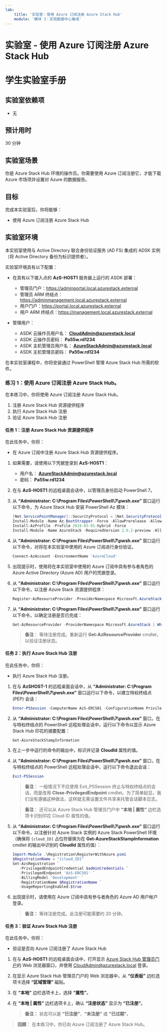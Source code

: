 ```yaml
---
lab:
    title: '实验室：使用 Azure 订阅注册 Azure Stack Hub'
    module: '模块 3：实现数据中心集成'
---
```


# 实验室 - 使用 Azure 订阅注册 Azure Stack Hub
# 学生实验室手册

## 实验室依赖项

- 无

## 预计用时

30 分钟

## 实验室场景

你是 Azure Stack Hub 环境的操作员。你需要使用 Azure 订阅注册它，才能下载 Azure 市场项并设置对 Azure 的数据报告。 

## 目标

完成本实验室后，你将能够：

- 使用 Azure 订阅注册 Azure Stack Hub 

## 实验室环境 

本实验室使用与 Active Directory 联合身份验证服务 (AD FS) 集成的 ADSK 实例（将 Active Directory 备份为标识提供者）。 

实验室环境具有以下配置：

- 在具有以下接入点的 **AzS-HOST1** 服务器上运行的 ASDK 部署：

  - 管理员门户：https://adminportal.local.azurestack.external
  - 管理员 ARM 终结点：https://adminmanagement.local.azurestack.external
  - 用户门户：https://portal.local.azurestack.external
  - 用户 ARM 终结点：https://management.local.azurestack.external

- 管理用户：

  - ASDK 云操作员用户名： **CloudAdmin@azurestack.local**
  - ASDK 云操作员密码： **Pa55w.rd1234**
  - ASDK 主机管理员用户名： **AzureStackAdmin@azurestack.local**
  - ASDK 主机管理员密码： **Pa55w.rd1234**

在本实验室课程中，你将安装通过 PowerShell 管理 Azure Stack Hub 所需的软件。 


### 练习 1：使用 Azure 订阅注册 Azure Stack Hub。

在本练习中，你将使用 Azure 订阅注册 Azure Stack Hub。

1. 注册 Azure Stack Hub 资源提供程序
1. 执行 Azure Stack Hub 注册
1. 验证 Azure Stack Hub 注册

#### 任务 1：注册 Azure Stack Hub 资源提供程序

在此任务中，你将：

- 在 Azure 订阅中注册 Azure Stack Hub 资源提供程序。

1. 如果需要，请使用以下凭据登录到 **AzS-HOST1**：

    - 用户名： **AzureStackAdmin@azurestack.local**
    - 密码： **Pa55w.rd1234**

1. 在与 **AzS-HOST1** 的远程桌面会话中，以管理员身份启动 PowerShell 7。
1. 从 **“Administrator: C:\Program Files\PowerShell\7\pwsh.exe”** 窗口运行以下命令，为 Azure Stack Hub 安装 PowerShell Az 模块：

    ```powershell
    [Net.ServicePointManager]::SecurityProtocol = [Net.SecurityProtocolType]::Tls12
    Install-Module -Name Az.BootStrapper -Force -AllowPrerelease -AllowClobber
    Install-AzProfile -Profile 2019-03-01-hybrid -Force
    Install-Module -Name AzureStack -RequiredVersion 2.0.2-preview -AllowPrerelease
    ```

1. 从 **“Administrator: C:\Program Files\PowerShell\7\pwsh.exe”** 窗口运行以下命令，对将在本实验室中使用的 Azure 订阅进行身份验证。

    ```powershell
    Connect-AzAccount -EnvironmentName 'AzureCloud'
    ```

1. 出现提示时，使用将在本实验室中使用的 Azure 订阅中具有参与者角色的 Azure Active Directory (Azure AD) 用户的凭据登录。
1. 从 **“Administrator: C:\Program Files\PowerShell\7\pwsh.exe”** 窗口运行以下命令，以注册 Azure Stack 资源提供程序：

    ```powershell
    Register-AzResourceProvider -ProviderNamespace Microsoft.AzureStack
    ```

1. 从 **“Administrator: C:\Program Files\PowerShell\7\pwsh.exe”** 窗口运行以下命令，以确定注册是否已完成：

    ```powershell
    Get-AzResourceProvider -ProviderNamespace Microsoft.AzureStack | Where-Object {$_.RegistrationState -eq 'Registered'}
    ```

    >**备注**： 等待注册完成。重新运行 **Get-AzResourceProvider** cmdlet，以验证注册状态。


#### 任务 2：执行 Azure Stack Hub 注册

在此任务中，你将：

- 执行 Azure Stack Hub 注册。

1. 在与 **AzSHOST-1** 的远程桌面会话中，从 **“Administrator: C:\Program Files\PowerShell\7\pwsh.exe”** 窗口运行以下命令，以建立特权终结点 (PEP) 会话：

    ```powershell
    Enter-PSSession -ComputerName AzS-ERCS01 -ConfigurationName PrivilegedEndpoint
    ```

1. 从 **“Administrator: C:\Program Files\PowerShell\7\pwsh.exe”** 窗口，在与特权终结点的 PowerShell 远程处理会话中，运行以下命令以显示 Azure Stack Hub 印花的摘要配置：

    ```powershell
    Get-AzureStackStampInformation
    ```

1. 在上一步中运行的命令的输出中，标识并记录 **CloudId** 属性的值。
1. 从 **“Administrator: C:\Program Files\PowerShell\7\pwsh.exe”** 窗口，在与特权终结点的 PowerShell 远程处理会话中，运行以下命令退出会话：

    ```powershell
    Exit-PSSession
    ```

    >**备注**： 一般情况下不应使用 Exit_PSSession 终止与特权终结点的会话，而是改用 **Close-PrivilegedEndpoint** cmdlet。为了简单起见，我们没有遵循这种做法，这样就无需设置文件共享来托管会话脚本日志。

    >**备注**： 还可以从 Azure Stack Hub 管理员门户中 **“本地 \| 属性”** 边栏选项卡识别印花 Cloud ID 属性的值。

1. 从 **“Administrator: C:\Program Files\PowerShell\7\pwsh.exe”** 窗口运行以下命令，以注册针对 Azure Stack 实例的 Azure Stack PowerShell 环境（确保将 `[cloud_ID]` 占位符替换为在 **Get-AzureStackStampInformation** cmdlet 的输出中识别的 **CloudId** 属性的值）：

    ```powershell
    Import-Module .\Registration\RegisterWithAzure.psm1
    $RegistrationName = "[cloud_ID]"
    Set-AzsRegistration `
       -PrivilegedEndpointCredential $adminCredentials `
       -PrivilegedEndpoint 'AzS-ERCS01' `
       -BillingModel 'Development' `
       -RegistrationName $RegistrationName `
       -UsageReportingEnabled:$true
    ```

1. 出现提示时，请使用在 Azure 订阅中具有参与者角色的 Azure AD 用户帐户登录。

    > **备注：** 等待注册完成。此注册可能需要约 20 分钟。


#### 任务 3：验证 Azure Stack Hub 注册

在此任务中，你将：

- 验证是否向 Azure 订阅注册了 Azure Stack Hub

1. 在与 **AzS-HOST1** 的远程桌面会话中，打开显示 [Azure Stack Hub 管理员门户](https://adminportal.local.azurestack.external/)的 Web 浏览器窗口，并使用 CloudAdmin@azurestack.local 登录。
1. 在显示 Azure Stack Hub 管理员门户的 Web 浏览器中，从 **“仪表板”** 边栏选项卡选择 **“区域管理”** 磁贴。
1. 在 **“本地”** 边栏选项卡上，选择 **“属性”**。 
1. 在 **“本地 \| 属性”** 边栏选项卡上，确认 **“注册状态”** 显示为 **“已注册”**。 

    > **备注：** 状态可以是 **“已注册”**、**“未注册”** 或 **“已过期”**。

>**回顾**： 在本练习中，你已向 Azure 订阅注册了 Azure Stack Hub。
